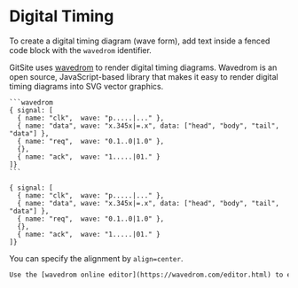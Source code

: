 # Digital Timing

To create a digital timing diagram (wave form), add text inside a fenced code block with the `wavedrom` identifier.

GitSite uses [wavedrom](https://github.com/wavedrom/wavedrom) to render digital timing diagrams. Wavedrom is an open source, JavaScript-based library that makes it easy to render digital timing diagrams into SVG vector graphics.

    ```wavedrom
    { signal: [
      { name: "clk",  wave: "p.....|..." },
      { name: "data", wave: "x.345x|=.x", data: ["head", "body", "tail", "data"] },
      { name: "req",  wave: "0.1..0|1.0" },
      {},
      { name: "ack",  wave: "1.....|01." }
    ]}
    ```

```wavedrom
{ signal: [
  { name: "clk",  wave: "p.....|..." },
  { name: "data", wave: "x.345x|=.x", data: ["head", "body", "tail", "data"] },
  { name: "req",  wave: "0.1..0|1.0" },
  {},
  { name: "ack",  wave: "1.....|01." }
]}
```

You can specify the alignment by `align=center`.

```alert type=tip
Use the [wavedrom online editor](https://wavedrom.com/editor.html) to edit your digital timing digram.
```
